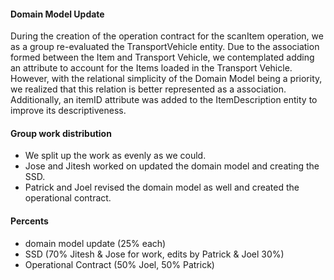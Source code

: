 #### Domain Model Update

During the creation of the operation contract for the scanItem operation, we as a group re-evaluated the TransportVehicle entity. Due to the association formed between the Item and Transport Vehicle, we contemplated adding an attribute to account for the Items loaded in the Transport Vehicle. However, with the relational simplicity of the Domain Model being a priority, we realized that this relation is better represented as a association. Additionally, an itemID attribute was added to the ItemDescription entity to improve its descriptiveness.

#### Group work distribution

- We split up the work as evenly as we could.
- Jose and Jitesh worked on updated the domain model and creating the SSD.
- Patrick and Joel revised the domain model as well and created the operational contract.

#### Percents 

- domain model update (25% each)
- SSD (70% Jitesh & Jose for work, edits by Patrick & Joel 30%)
- Operational Contract (50% Joel, 50% Patrick)